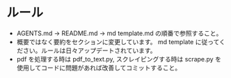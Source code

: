 # ルール
- AGENTS.md → README.md → md template.md の順番で参照すること。
- 概要ではなく要約をセクションに変更しています。 md template に従ってください。ルールは日々アップデートされています。
- pdf を処理する時は pdf_to_text.py, スクレイピングする時は scrape.py を使用してコードに問題があれば改善してコミットすること。
